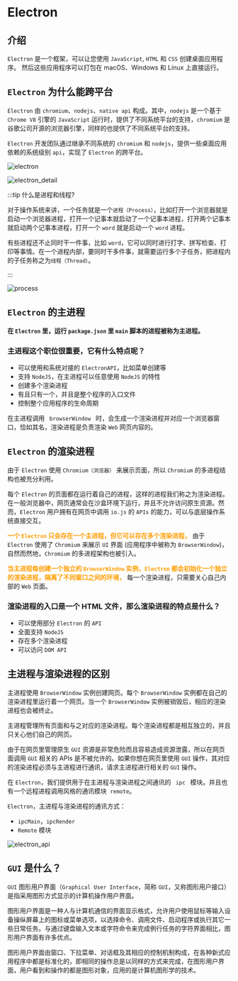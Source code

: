 # Electron

## 介绍

`Electron` 是一个框架，可以让您使用 `JavaScript`, `HTML` 和 `CSS` 创建桌面应用程序。 然后这些应用程序可以打包在 macOS、Windows 和 Linux 上直接运行。

## `Electron` 为什么能跨平台

`Electron` 由 `chromium`、`nodejs`、`native api` 构成。其中，`nodejs` 是一个基于 `Chrome V8` 引擎的 `JavaScript` 运行时，提供了不同系统平台的支持，`chromium` 是谷歌公司开源的浏览器引擎，同样的也提供了不同系统平台的支持。

`Electron` 开发团队通过继承不同系统的 `chromium` 和 `nodejs`，提供一些桌面应用依赖的系统级别 `api`，实现了 `Electron` 的跨平台。

![electron](https://steinsgate.oss-cn-hangzhou.aliyuncs.com/electron.png)

![electron_detail](https://steinsgate.oss-cn-hangzhou.aliyuncs.com/electron_detail.png)

:::tip
什么是进程和线程?

对于操作系统来讲，一个任务就是一个`进程（Process）`，比如打开一个浏览器就是启动一个浏览器进程，打开一个记事本就启动了一个记事本进程，打开两个记事本就启动两个记事本进程，打开一个 `word` 就是启动一个 `word` 进程。

有些进程还不止同时干一件事，比如 `word`，它可以同时进行打字、拼写检查、打印等事情。在一个进程内部，要同时干多件事，就需要运行多个子任务，把进程内的子任务称之为`线程（Thread）`。

:::

![process](https://steinsgate.oss-cn-hangzhou.aliyuncs.com/process_electron.png)

## `Electron` 的主进程

**在 `Electron` 里，运行 `package.json` 里 `main` 脚本的进程被称为主进程。**

### 主进程这个职位很重要，它有什么特点呢？

- 可以使用和系统对接的 `ElectronAPI`，比如菜单创建等
- 支持 `NodeJS`，在主进程可以任意使用 `NodeJS` 的特性
- 创建多个渲染进程
- 有且只有一个，并且是整个程序的入口文件
- 控制整个应用程序的生命周期

在主进程调用 ` browserWindow ` 时，会生成一个渲染进程并对应一个浏览器窗口，恰如其名，渲染进程是负责渲染 `Web` 网页内容的。

## `Electron` 的渲染进程

由于 `Electron` 使用 `Chromium（浏览器）` 来展示页面，所以 `Chromium` 的多进程结构也被充分利用。

每个 `Electron` 的页面都在运行着自己的进程，这样的进程我们称之为渲染进程。在一般浏览器中，网页通常会在沙盒环境下运行，并且不允许访问原生资源。然而，`Electron` 用户拥有在网页中调用 `io.js` 的 `APIs` 的能力，可以与底层操作系统直接交互。

**<font color="FF9D00">一个 `Electron` 只会存在一个主进程，但它可以存在多个渲染进程，</font>** 由于 `Electron` 使用了 `Chromium` 来展示 `UI` 界面 (应用程序中被称为 `BrowserWindow`)，自然而然地，`Chromium` 的多进程架构也被引入。

**<font color="FF9D00">当主进程每创建一个独立的 `BrowserWindow` 实例，`Electron` 都会初始化一个独立的渲染进程，隔离了不同窗口之间的环境，</font>** 每一个渲染进程，只需要关心自己内部的 `Web` 页面。

### 渲染进程的入口是一个 HTML 文件，那么渲染进程的特点是什么？

- 可以使用部分 `Electron` 的 `API`
- 全面支持 `NodeJS`
- 存在多个渲染进程
- 可以访问 `DOM API`

## 主进程与渲染进程的区别

主进程使用 `BrowserWindow` 实例创建网页。每个 `BrowserWindow` 实例都在自己的渲染进程里运行着一个网页。当一个 `BrowserWindow` 实例被销毁后，相应的渲染进程也会被终止。

主进程管理所有页面和与之对应的渲染进程。每个渲染进程都是相互独立的，并且只关心他们自己的网页。

由于在网页里管理原生 `GUI` 资源是非常危险而且容易造成资源泄露，所以在网页面调用 `GUI` 相关的 APIs 是不被允许的。如果你想在网页里使用 `GUI` 操作，其对应的渲染进程必须与主进程进行通讯，请求主进程进行相关的 `GUI` 操作。

在 `Electron`，我们提供用于在主进程与渲染进程之间通讯的 ` ipc ` 模块。并且也有一个远程进程调用风格的通讯模块  `remote`。

`Electron`，主进程与渲染进程的通讯方式：

- `ipcMain`，`ipcRender`
- `Remote` 模块

![electron_api](https://steinsgate.oss-cn-hangzhou.aliyuncs.com/electron_api.png)

## `GUI` 是什么？

`GUI` 图形用户界面（`Graphical User Interface`，简称 `GUI`，又称图形用户接口）是指采用图形方式显示的计算机操作用户界面。

图形用户界面是一种人与计算机通信的界面显示格式，允许用户使用鼠标等输入设备操纵屏幕上的图标或菜单选项，以选择命令、调用文件、启动程序或执行其它一些日常任务。与通过键盘输入文本或字符命令来完成例行任务的字符界面相比，图形用户界面有许多优点。

图形用户界面由窗口、下拉菜单、对话框及其相应的控制机制构成，在各种新式应用程序中都是标准化的，即相同的操作总是以同样的方式来完成，在图形用户界面，用户看到和操作的都是图形对象，应用的是计算机图形学的技术。
